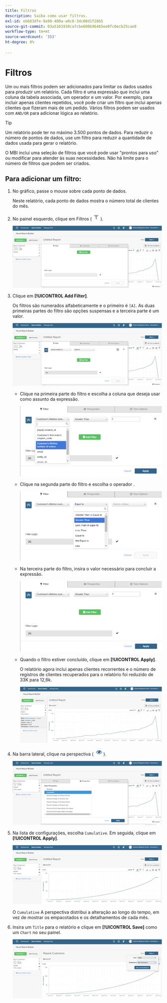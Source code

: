 ```yaml
---
title: Filtros
description: Saiba como usar filtros.
exl-id: eb683dfe-9a90-400a-a0c0-3dc00d1f28b5
source-git-commit: 03a5161930cafcbe600b96465ee0fc0ecb25cae8
workflow-type: tm+mt
source-wordcount: '353'
ht-degree: 0%

---
```


# Filtros

Um ou mais filtros podem ser adicionados para limitar os dados usados para produzir um relatório. Cada filtro é uma expressão que inclui uma coluna da tabela associada, um operador e um valor. Por exemplo, para incluir apenas clientes repetidos, você pode criar um filtro que inclui apenas clientes que fizeram mais de um pedido. Vários filtros podem ser usados com `AND/OR` para adicionar lógica ao relatório.

>[!TIP]
>
>Um relatório pode ter no máximo 3.500 pontos de dados. Para reduzir o número de pontos de dados, use um filtro para reduzir a quantidade de dados usada para gerar o relatório.

O MBI inclui uma seleção de filtros que você pode usar &quot;prontos para uso&quot; ou modificar para atender às suas necessidades. Não há limite para o número de filtros que podem ser criados.

## Para adicionar um filtro:

1. No gráfico, passe o mouse sobre cada ponto de dados.

   Neste relatório, cada ponto de dados mostra o número total de clientes do mês.

1. No painel esquerdo, clique em Filtros (![](../../assets/magento-bi-btn-filter.png)).

   ![Adicionar filtro](../../assets/magento-bi-report-builder-filter-add.png)

1. Clique em **[!UICONTROL Add Filter]**.

   Os filtros são numerados alfabeticamente e o primeiro é `[A]`. As duas primeiras partes do filtro são opções suspensas e a terceira parte é um valor.

   ![](../../assets/magento-bi-report-builder-filter-add-a.png)

   * Clique na primeira parte do filtro e escolha a coluna que deseja usar como assunto da expressão.

      ![Escolher Primeira Parte do Filtro](../../assets/magento-bi-report-builder-filter-part1.png)

   * Clique na segunda parte do filtro e escolha o operador .

      ![Escolha o operador](../../assets/magento-bi-report-builder-filter-part2.png)

   * Na terceira parte do filtro, insira o valor necessário para concluir a expressão.

      ![Insira o valor](../../assets/magento-bi-report-builder-filter-part3.png)

   * Quando o filtro estiver concluído, clique em **[!UICONTROL Apply]**.

      O relatório agora inclui apenas clientes recorrentes e o número de registros de clientes recuperados para o relatório foi reduzido de 33K para 12,6k.

      ![Relatório filtrado](../../assets/magento-bi-report-builder-filter-report.png)<!--{: .zoom}-->

1. Na barra lateral, clique na perspectiva ( ![](../../assets/magento-bi-btn-perspective.png)).

   ![Perspectiva](../../assets/magento-bi-report-builder-filter-perspective.png)<!--{: .zoom}-->

1. Na lista de configurações, escolha `Cumulative`. Em seguida, clique em **[!UICONTROL Apply]**.

   ![Perspectiva Cumulativa](../../assets/magento-bi-report-builder-filter-perspective-cumulative.png)

   O `Cumulative` A perspectiva distribui a alteração ao longo do tempo, em vez de mostrar os empacotados e os detalhamentos de cada mês.

1. Insira um `Title` para o relatório e clique em **[!UICONTROL Save]** como um `Chart` no seu painel.

   ![Salvar no painel](../../assets/magento-bi-report-builder-filter-perspective-cumulative-save.png)
